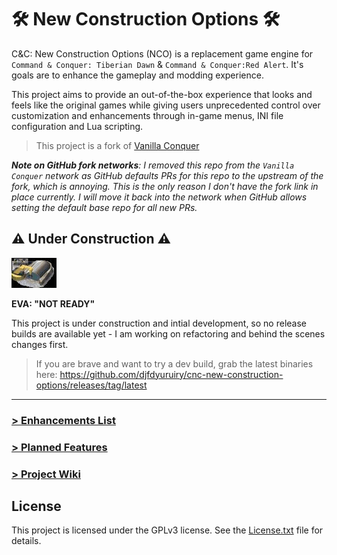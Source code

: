 # 🛠 New Construction Options 🛠

C&C: New Construction Options (NCO) is a replacement game engine for `Command & Conquer: Tiberian Dawn` & `Command & Conquer:Red Alert`. It's goals are to enhance the gameplay and modding experience.

This project aims to provide an out-of-the-box experience that looks and feels like the original games while giving users unprecedented control over customization and enhancements through in-game menus, INI file configuration and Lua scripting.

> This project is a fork of [Vanilla Conquer](https://github.com/TheAssemblyArmada/Vanilla-Conquer) 

_**Note on GitHub fork networks**: I removed this repo from the `Vanilla Conquer` network as GitHub defaults PRs for this repo to the upstream of the fork, which is annoying. This is the only reason I don't have the fork link in place currently. I will move it back into the network when GitHub allows setting the default base repo for all new PRs._

## ⚠ Under Construction ⚠

![Construction Yard Animation](wiki/img/con-yard.gif)

**EVA: "NOT READY"**

This project is under construction and intial development, so no release builds are available yet - I am working on refactoring and behind the scenes changes first.

> If you are brave and want to try a dev build, grab the latest binaries here: https://github.com/djfdyuruiry/cnc-new-construction-options/releases/tag/latest

---

### [> Enhancements List](https://github.com/djfdyuruiry/cnc-new-construction-options/wiki/enhancements)
### [> Planned Features](https://github.com/djfdyuruiry/cnc-new-construction-options/wiki/planned-features)

### [> Project Wiki](https://github.com/djfdyuruiry/cnc-new-construction-options/wiki)

## License

This project is licensed under the GPLv3 license. See the [License.txt](License.txt) file for details.
